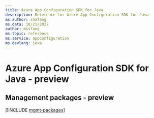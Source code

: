 ```yaml
---
title: Azure App Configuration SDK for Java
description: Reference for Azure App Configuration SDK for Java
ms.author: shafang
ms.data: 10/21/2022
author: mssfang
ms.topic: reference
ms.service: appconfiguration
ms.devlang: java
---
```

# Azure App Configuration SDK for Java - preview

## Management packages - preview
[!INCLUDE [mgmt-packages](app-configuration-mgmt-index.md)]
